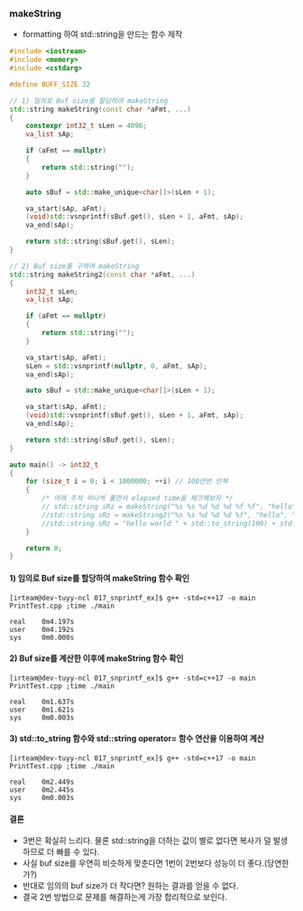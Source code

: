 ### makeString
* formatting 하여 std::string을 만드는 함수 제작

```C++
#include <iostream>
#include <memory>
#include <cstdarg>

#define BUFF_SIZE 32

// 1) 임의로 Buf size를 할당하여 makeString
std::string makeString(const char *aFmt, ...)
{
    constexpr int32_t sLen = 4096;
    va_list sAp;

    if (aFmt == nullptr)
    {
        return std::string("");
    }

    auto sBuf = std::make_unique<char[]>(sLen + 1);

    va_start(sAp, aFmt);
    (void)std::vsnprintf(sBuf.get(), sLen + 1, aFmt, sAp);
    va_end(sAp);

    return std::string(sBuf.get(), sLen);
}

// 2) Buf size를 구하여 makeString
std::string makeString2(const char *aFmt, ...)
{
    int32_t sLen;
    va_list sAp;

    if (aFmt == nullptr)
    {
        return std::string("");
    }

    va_start(sAp, aFmt);
    sLen = std::vsnprintf(nullptr, 0, aFmt, sAp);
    va_end(sAp);

    auto sBuf = std::make_unique<char[]>(sLen + 1);

    va_start(sAp, aFmt);
    (void)std::vsnprintf(sBuf.get(), sLen + 1, aFmt, sAp);
    va_end(sAp);

    return std::string(sBuf.get(), sLen);
}

auto main() -> int32_t
{
    for (size_t i = 0; i < 1000000; ++i) // 100만번 반복
    {
        /* 아래 주석 하나씩 풀면서 elapsed time을 체크해보자 */
        // std::string sRz = makeString("%s %s %d %d %d %f %f", "hello", "world", 100, 200, 300, 0.5);
        //std::string sRz = makeString2("%s %s %d %d %d %f", "hello", "world", 100, 200, 300, 0.5);
        //std::string sRz = "hello world " + std::to_string(100) + std::to_string(200) + std::to_string(300) + std::to_string(0.5);
    }

    return 0;
}
```

#### 1) 임의로 Buf size를 할당하여 makeString 함수 확인
```
[irteam@dev-tuyy-ncl 017_snprintf_ex]$ g++ -std=c++17 -o main PrintTest.cpp ;time ./main

real    0m4.197s
user    0m4.192s
sys     0m0.000s
```

#### 2) Buf size를 계산한 이후에 makeString 함수 확인
```
[irteam@dev-tuyy-ncl 017_snprintf_ex]$ g++ -std=c++17 -o main PrintTest.cpp ;time ./main

real    0m1.637s
user    0m1.621s
sys     0m0.003s
```

#### 3) std::to_string 함수와 std::string operator= 함수 연산을 이용하여 계산
```
[irteam@dev-tuyy-ncl 017_snprintf_ex]$ g++ -std=c++17 -o main PrintTest.cpp ;time ./main

real    0m2.449s
user    0m2.445s
sys     0m0.003s
```

#### 결론
* 3번은 확실히 느리다. 물론 std::string을 더하는 값이 별로 없다면 복사가 덜 발생하므로 더 빠를 수 있다.
* 사실 buf size를 우연히 비슷하게 맞춘다면 1번이 2번보다 성능이 더 좋다.(당연한가?)
* 반대로 임의의 buf size가 더 작다면? 원하는 결과를 얻을 수 없다.
* 결국 2번 방법으로 문제를 해결하는게 가장 합리적으로 보인다.
